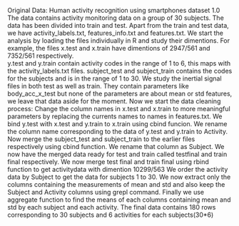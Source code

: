 Original Data: Human activity recognition using smartphones dataset 1.0 
The data contains activity monitoring data on a group of 30 subjects. The data has been divided into train and test. 
Apart from the train and test data, we have activity_labels.txt, features_info.txt and features.txt. 
We start the analysis by loading the files individually in R and study their dimentions. For example, the files x.test and x.train have dimentions of 2947/561 and 7352/561 respectively.  
y.test and y.train contain activity codes in the range of 1 to 6, this maps with the activity_labels.txt files. 
subject_test and subject_train contains the codes for the subjects and is in the range of 1 to 30. 
We study the inertial signal files in both test as well as train. They contain parameters like body_acc_x_test but none of the parameters are about mean or std features, we leave that data aside for the moment. 
Now we start the data cleaning process: 
Change the column names in x.test and x.train to more meaningful parameters by replacing the currents names to names in features.txt. 
We bind y.test with x.test and y.train to x.train using cbind funcion. 
We rename the column name corresponding to the data of y.test and y.train to Activity. 
Now merge the subject_test and subject_train to the earlier files respectively using cbind function. We rename that column as Subject. 
We now have the merged data ready for test and train called testfinal and train final respectively. 
We now merge test final and train final using rbind function to get activitydata with dimention 10299/563 
We order the activity data by Subject to get the data for subjects 1 to 30. 
We now extract only the columns containing the measurements of mean and std and also keep the Subject and Activity columns using grepl command. 
Finally we use aggregate function to find the means of each columns containing mean and std by each subject and each activity. 
The final data contains 180 rows corresponding to 30 subjects and 6 activities for each subjects(30*6) 

